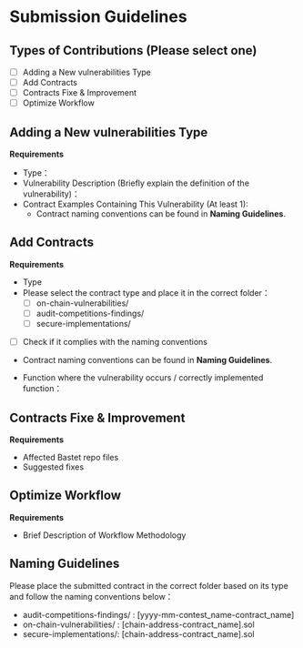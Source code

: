 # Submission Guidelines

## Types of Contributions (Please select one)  
- [ ] Adding a New vulnerabilities Type
- [ ] Add Contracts
- [ ] Contracts Fixe & Improvement
- [ ] Optimize Workflow

## Adding a New vulnerabilities Type
**Requirements**
- Type：
- Vulnerability Description (Briefly explain the definition of the vulnerability)：
- Contract Examples Containing This Vulnerability (At least 1):
  - Contract naming conventions can be found in **Naming Guidelines**.


## Add Contracts
**Requirements**
-   Type
- Please select the contract type and place it in the correct folder：
  - [ ] on-chain-vulnerabilities/
  - [ ] audit-competitions-findings/
  - [ ] secure-implementations/

- [ ] Check if it complies with the naming conventions
 - Contract naming conventions can be found in **Naming Guidelines**.

- Function where the vulnerability occurs / correctly implemented function：

## Contracts Fixe & Improvement
**Requirements**
- Affected Bastet repo files
- Suggested fixes

## Optimize Workflow
**Requirements**
- Brief Description of Workflow Methodology

## Naming Guidelines
Please place the submitted contract in the correct folder based on its type and follow the naming conventions below：

- audit-competitions-findings/ : 
[yyyy-mm-contest_name-contract_name]
- on-chain-vulnerabilities/ : [chain-address-contract_name].sol
- secure-implementations/: 
[chain-address-contract_name].sol
